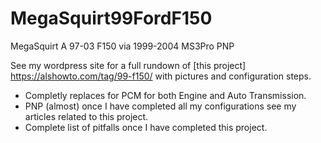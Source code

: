 # MegaSquirt99FordF150
MegaSquirt A 97-03 F150 via 1999-2004 MS3Pro PNP

See my wordpress site for a full rundown of [this project] https://alshowto.com/tag/99-f150/ with pictures and configuration steps.

* Completly replaces for PCM for both Engine and Auto Transmission.
* PNP (almost) once I have completed all my configurations see my articles related to this project.
* Complete list of pitfalls once I have completed this project. 
